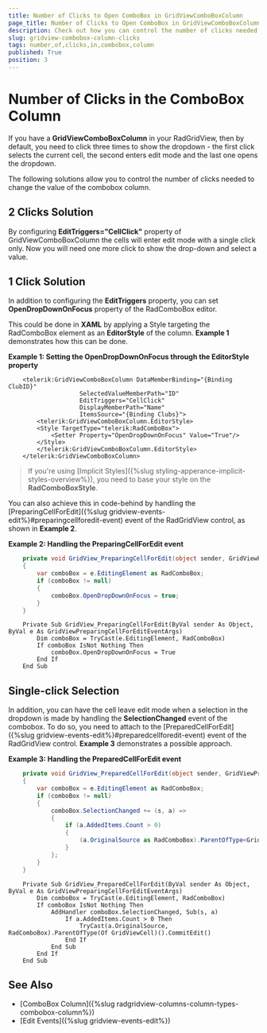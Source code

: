 ```yaml
---
title: Number of Clicks to Open ComboBox in GridViewComboBoxColumn
page_title: Number of Clicks to Open ComboBox in GridViewComboBoxColumn
description: Check out how you can control the number of clicks needed to change the value of the ComboBox Column within RadGridView - Telerik's {{ site.framework_name }} DataGrid.
slug: gridview-combobox-column-clicks
tags: number,of,clicks,in,combobox,column
published: True
position: 3
---
```


# Number of Clicks in the ComboBox Column

If you have a __GridViewComboBoxColumn__ in your RadGridView, then by default, you need to click three times to show the dropdown - the first click selects the current cell, the second enters edit mode and the last one opens the dropdown.

The following solutions allow you to control the number of clicks needed to change the value of the combobox column.

## 2 Clicks Solution

By configuring __EditTriggers="CellClick"__ property of GridViewComboBoxColumn the cells will enter edit mode with a single click only. Now you will need one more click to show the drop-down and select a value.

## 1 Click Solution

In addition to configuring the __EditTriggers__ property, you can set __OpenDropDownOnFocus__ property of the RadComboBox editor. 

This could be done in __XAML__ by applying a Style targeting the RadComboBox element as an **EditorStyle** of the column. **Example 1** demonstrates how this can be done.

__Example 1: Setting the OpenDropDownOnFocus through the EditorStyle property__

```XAML
	<telerik:GridViewComboBoxColumn DataMemberBinding="{Binding ClubID}"
					SelectedValueMemberPath="ID"
					EditTriggers="CellClick"
					DisplayMemberPath="Name"
					ItemsSource="{Binding Clubs}">
	    <telerik:GridViewComboBoxColumn.EditorStyle>
		<Style TargetType="telerik:RadComboBox">
		    <Setter Property="OpenDropDownOnFocus" Value="True"/>
		</Style>
	    </telerik:GridViewComboBoxColumn.EditorStyle>
	</telerik:GridViewComboBoxColumn>
```

>If you're using [Implicit Styles]({%slug styling-apperance-implicit-styles-overview%}), you need to base your style on the __RadComboBoxStyle__.

You can also achieve this in code-behind by handling the [PreparingCellForEdit]({%slug gridview-events-edit%}#preparingcellforedit-event) event of the RadGridView control, as shown in **Example 2**.

__Example 2: Handling the PreparingCellForEdit event__

```C#
	private void GridView_PreparingCellForEdit(object sender, GridViewPreparingCellForEditEventArgs e)
	{
		var comboBox = e.EditingElement as RadComboBox;
		if (comboBox != null)
		{
			comboBox.OpenDropDownOnFocus = true;
		}
	}
```
```VB.NET
	Private Sub GridView_PreparingCellForEdit(ByVal sender As Object, ByVal e As GridViewPreparingCellForEditEventArgs)
		Dim comboBox = TryCast(e.EditingElement, RadComboBox)
		If comboBox IsNot Nothing Then
			comboBox.OpenDropDownOnFocus = True
		End If
	End Sub
```

## Single-click Selection

In addition, you can have the cell leave edit mode when a selection in the dropdown is made by handling the **SelectionChanged** event of the combobox. To do so, you need to attach to the [PreparedCellForEdit]({%slug gridview-events-edit%}#preparedcellforedit-event) event of the RadGridView control. **Example 3** demonstrates a possible approach.

__Example 3: Handling the PreparedCellForEdit event__

```C#
	private void GridView_PreparedCellForEdit(object sender, GridViewPreparingCellForEditEventArgs e)
	{
		var comboBox = e.EditingElement as RadComboBox;
		if (comboBox != null)
		{
			comboBox.SelectionChanged += (s, a) =>
			{
				if (a.AddedItems.Count > 0)
				{
					(a.OriginalSource as RadComboBox).ParentOfType<GridViewCell>().CommitEdit();
				}
			};
		}
	}
```
```VB.NET
	Private Sub GridView_PreparedCellForEdit(ByVal sender As Object, ByVal e As GridViewPreparingCellForEditEventArgs)
		Dim comboBox = TryCast(e.EditingElement, RadComboBox)
		If comboBox IsNot Nothing Then
			AddHandler comboBox.SelectionChanged, Sub(s, a)
				If a.AddedItems.Count > 0 Then
					TryCast(a.OriginalSource, RadComboBox).ParentOfType(Of GridViewCell)().CommitEdit()
				End If
			End Sub
		End If
	End Sub
```

## See Also

* [ComboBox Column]({%slug radgridview-columns-column-types-combobox-column%}) 
* [Edit Events]({%slug gridview-events-edit%})
